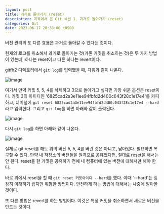 ```yaml
---
layout: post
title: 과거로 돌아가기 (reset)
description: 지옥에서 온 Git 섹션 1. 과거로 돌아가기 (reset)
categories: Git
date: 2023-06-17 20:38:00 +0900
---
```

버전 관리의 또 다른 효용은 과거로 돌아갈 수 있다는 것이다.

현재의 로그를 취소해서 과거로 돌아가는 것(기존 커밋을 취소하는 것)은 두 가지 방법이 있는데, 하나는 reset이고 다른 하나는 revert이다.

gitfh2 디렉토리에서 ```git log```를 입력했을 때, 다음과 같이 나온다.

![image](https://github.com/johnkdk609/johnkdk609.github.io/assets/88493727/e5ef2c58-a4c8-417a-a732-7ccf4da10468)

여기서 만약 커밋 5, 5, 4를 삭제하고 3으로 돌아가고 싶다면 가장 쉬운 옵션은 reset이다. 커밋 3의 아이디인 '6825cad2a3e11ee94fbfd2d400c043f28c1e17e4'를 카피하고, 터미널에 ```git reset 6825cad2a3e11ee94fbfd2d400c043f28c1e17e4 --hard```라고 입력한다. 그리고 ```git log```를 하면 아래와 같이 출력된다.

![image](https://github.com/johnkdk609/johnkdk609.github.io/assets/88493727/5ad544cf-7887-42ff-9c62-7f3335c00cf7)

다시 ```git log```를 하면 아래와 같이 나온다.

![image](https://github.com/johnkdk609/johnkdk609.github.io/assets/88493727/1c1ee07a-1d22-4d7e-ad32-30aebb323047)

실제로 git reset를 해도 위의 버전 5, 5, 4를 버린 것은 아니고, 남아있다. 필요하면 복구할 수 있다. 만약 내 저장소의 버전들을 원격으로 공유했다면, 절대로 reset을 해서는 안 된다. reset을 한 커밋은 공유하기 전에 내 컴퓨터에 있는 버전에 대해서만 해야 한다.

바로 위에서 reset을 할 때 ```git reset 커밋아이디 --hard```를 했다. 이때 '--hard'는 굉장히 이해하기 쉽지만 위험한 방법이다. 안전하게 하는 방법에 대해서는 나중에 알아볼 것이다.

또 다른 방법은 revert를 하는 방법이다. 이것은 특정 커밋을 취소하면서 새로운 버전을 만드는 것이다. 
